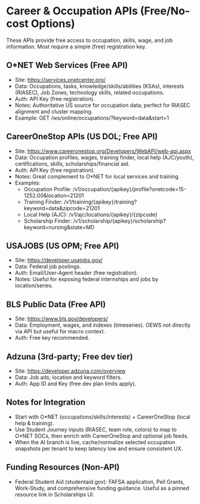 # Career & Occupation APIs (Free/No-cost Options)

These APIs provide free access to occupation, skills, wage, and job information. Most require a simple (free) registration key.

## O*NET Web Services (Free API)
- Site: https://services.onetcenter.org/
- Data: Occupations, tasks, knowledge/skills/abilities (KSAs), interests (RIASEC), Job Zones, technology skills, related occupations.
- Auth: API Key (free registration).
- Notes: Authoritative US source for occupation data; perfect for RIASEC alignment and cluster mapping.
- Example: GET /ws/online/occupations/?keyword=data&start=1

## CareerOneStop APIs (US DOL; Free API)
- Site: https://www.careeronestop.org/Developers/WebAPI/web-api.aspx
- Data: Occupation profiles, wages, training finder, local help (AJC/youth), certifications, skills, scholarships/financial aid.
- Auth: API Key (free registration).
- Notes: Great complement to O*NET for local services and training.
- Examples:
  - Occupation Profile: /v1/occupation/{apikey}/profile?onetcode=15-1252.00&location=21201
  - Training Finder: /v1/training/{apikey}/training?keyword=data&zipcode=21201
  - Local Help (AJC): /v1/ajc/locations/{apikey}/{zipcode}
  - Scholarship Finder: /v1/scholarship/{apikey}/scholarship?keyword=nursing&state=MD

## USAJOBS (US OPM; Free API)
- Site: https://developer.usajobs.gov/
- Data: Federal job postings.
- Auth: Email/User-Agent header (free registration).
- Notes: Useful for exposing federal internships and jobs by location/series.

## BLS Public Data (Free API)
- Site: https://www.bls.gov/developers/
- Data: Employment, wages, and indexes (timeseries). OEWS not directly via API but useful for macro context.
- Auth: Free key recommended.

## Adzuna (3rd-party; Free dev tier)
- Site: https://developer.adzuna.com/overview
- Data: Job ads; location and keyword filters.
- Auth: App ID and Key (free dev plan limits apply).

## Notes for Integration
- Start with O*NET (occupations/skills/interests) + CareerOneStop (local help & training).
- Use Student Journey inputs (RIASEC, team role, colors) to map to O*NET SOCs, then enrich with CareerOneStop and optional job feeds.
- When the AI branch is live, cache/normalize selected occupation snapshots per tenant to keep latency low and ensure consistent UX.

## Funding Resources (Non-API)
- Federal Student Aid (studentaid.gov): FAFSA application, Pell Grants, Work‑Study, and comprehensive funding guidance. Useful as a pinned resource link in Scholarships UI.
